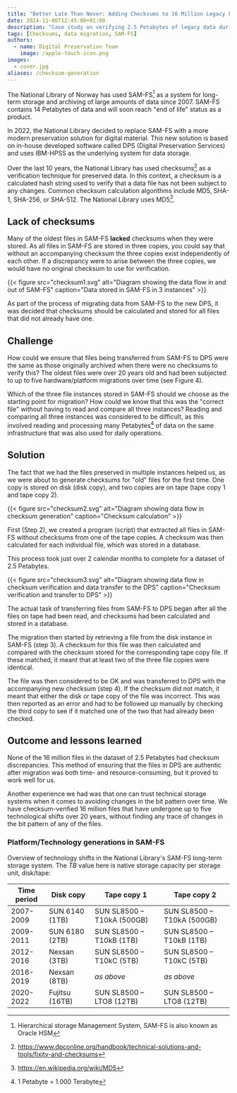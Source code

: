 ```yaml
---
title: "Better Late Than Never: Adding Checksums to 16 Million Legacy Files"
date: 2024-11-06T12:45:00+01:00 
description: "Case study on verifying 2.5 Petabytes of legacy data during migration at the National Library of Norway. Details how checksums validated 16 million files across multiple storage copies, finding zero corruptions after 20 years."
tags: [Checksums, data migration, SAM-FS]  
authors: 
  - name: Digital Preservation Team
    image: /apple-touch-icon.png
images: 
  - cover.jpg
aliases: /checksum-generation
---
```


The National Library of Norway has used SAM-FS[^1] as a system for long-term storage and archiving of large amounts of data since 2007.
SAM-FS contains 14 Petabytes of data and will soon reach "end of life" status as a product.

In 2022, the National Library decided to replace SAM-FS with a more modern preservation solution for digital material.
This new solution is based on in-house developed software called DPS (Digital Preservation Services) and uses IBM-HPSS as the underlying system for data storage.

Over the last 10 years, the National Library has used checksums[^2] as a verification technique for preserved data.
In this context, a checksum is a calculated hash string used to verify that a data file has not been subject to any changes.
Common checksum calculation algorithms include MD5, SHA-1, SHA-256, or SHA-512.
The National Library uses MD5[^3].

## Lack of checksums
Many of the oldest files in SAM-FS **lacked** checksums when they were stored. 
As all files in SAM-FS are stored in three copies, you could say that without an accompanying checksum the three copies exist independently of each other.
If a discrepancy were to arise between the three copies, we would have no original checksum to use for verification.

{{< figure src="checksum1.svg" alt="Diagram showing the data flow in and out of SAM-FS" caption="Data stored in SAM-FS in 3 instances" >}}

As part of the process of migrating data from SAM-FS to the new DPS, it was decided that checksums should be calculated and stored for all files that did not already have one.

## Challenge
How could we ensure that files being transferred from SAM-FS to DPS were the same as those originally archived when there were no checksums to verify this?
The oldest files were over 20 years old and had been subjected to up to five hardware/platform migrations over time (see Figure 4).

Which of the three file instances stored in SAM-FS should we choose as the starting point for migration?
How could we know that this was the "correct file" without having to read and compare all three instances?
Reading and comparing all three instances was considered to be difficult, as this involved reading and processing many Petabytes[^4] of data on the same infrastructure that was also used for daily operations.

## Solution
The fact that we had the files preserved in multiple instances helped us, as we were about to generate checksums for "old" files for the first time.
One copy is stored on disk (disk copy), and two copies are on tape (tape copy 1 and tape copy 2).

{{< figure src="checksum2.svg" alt="Diagram showing data flow in checksum generation" caption="Checksum calculation" >}}

First (Step 2), we created a program (script) that extracted all files in SAM-FS without checksums from one of the tape copies.
A checksum was then calculated for each individual file, which was stored in a database.

This process took just over 2 calendar months to complete for a dataset of 2.5 Petabytes.

{{< figure src="checksum3.svg" alt="Diagram showing data flow in checksum verification and data transfer to the DPS" caption="Checksum verification and transfer to DPS" >}}

The actual task of transferring files from SAM-FS to DPS began after all the files on tape had been read, and checksums had been calculated and stored in a database.

The migration then started by retrieving a file from the disk instance in SAM-FS (step 3).
A checksum for this file was then calculated and compared with the checksum stored for the corresponding tape copy file.
If these matched, it meant that at least two of the three file copies were identical.

The file was then considered to be OK and was transferred to DPS with the accompanying new checksum (step 4).
If the checksum did not match, it meant that either the disk or tape copy of the file was incorrect.
This was then reported as an error and had to be followed up manually by checking the third copy to see if it matched one of the two that had already been checked.

## Outcome and lessons learned
None of the 16 million files in the dataset of 2.5 Petabytes had checksum discrepancies.
This method of ensuring that the files in DPS are authentic after migration was both time- and resource-consuming, but it proved to work well for us.

Another experience we had was that one can trust technical storage systems when it comes to avoiding changes in the bit pattern over time.
We have checksum-verified 16 million files that have undergone up to five technological shifts over 20 years, without finding any trace of changes in the bit pattern of any of the files.

### Platform/Technology generations in SAM-FS
Overview of technology shifts in the National Library's SAM-FS long-term storage system. 
The *TB* value here is native storage capacity per storage unit, disk/tape:

| **Time period** | **Disk copy** | **Tape copy 1** | **Tape copy 2** |
|----|----|----|----|
| 2007-2009 | SUN 6140 (1TB) | SUN SL8500 – T10kA (500GB) | SUN SL8500 – T10kA (500GB) |
| 2009-2011 | SUN 6180 (2TB) | SUN SL8500 – T10kB (1TB) | SUN SL8500 – T10kB (1TB) |
| 2012-2016 | Nexsan (3TB) | SUN SL8500 – T10kC (5TB) | SUN SL8500 – T10kC (5TB) |
| 2016-2019 | Nexsan (8TB) | *as above* | *as above* |
| 2020-2022 | Fujitsu (16TB) | SUN SL8500 – LTO8 (12TB) | SUN SL8500 – LTO8 (12TB) |

[^1]: Hierarchical storage Management System, SAM-FS is also known as Oracle HSM

[^2]: https://www.dpconline.org/handbook/technical-solutions-and-tools/fixity-and-checksums

[^3]: https://en.wikipedia.org/wiki/MD5

[^4]: 1 Petabyte = 1.000 Terabyte
